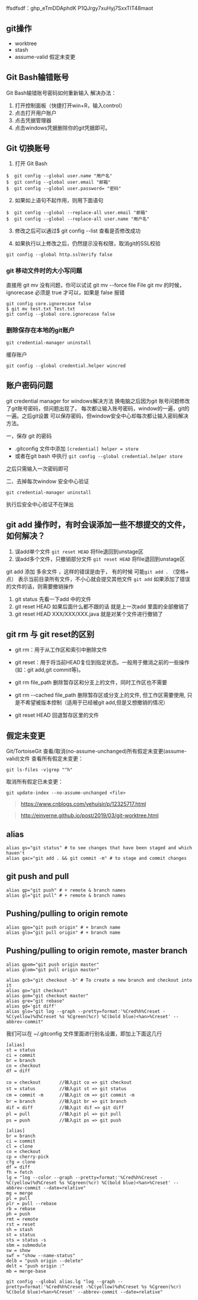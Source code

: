 ffsdfsdf：ghp_eTmDDAphdK P1QJrgy7xuHyj7SxxTIT48maot

## git操作
- worktree
- stash
- assume-valid 假定未变更


## Git Bash输错账号

Git Bash输错账号密码如何重新输入
解决办法：

1. 打开控制面板（快捷打开win+R，输入control）
2. 点击打开用户账户
3. 点击凭据管理器
4. 点击windows凭据删除你的git凭据即可。

## Git 切换账号

1. 打开 Git Bash
```
$  git config --global user.name "用户名"
$  git config --global user.email "邮箱"
$  git config --global user.password= "密码"
```
2. 如果如上语句不起作用，则用下面语句
```
$  git config --global --replace-all user.email "邮箱" 
$  git config --global --replace-all user.name "用户名"
```
3. 修改之后可以通过$ git config --list 查看是否修改成功

4. 如果执行以上修改之后，仍然提示没有权限，取消git的SSL校验
```
git config --global http.sslVerify false  
```

### git 移动文件时的大小写问题

直接用 git mv 没有问题，你可以试试 git mv --force file File
git mv 的时候，ignorecase 必须是 true 才可以，如果是 false 报错
```
git config core.ignorecase false
$ git mv test.txt Test.txt
git config --global core.ignorecase false
```


### 删除保存在本地的git账户
```
git credential-manager uninstall
```
缓存账户
```
git config --global credential.helper wincred
```

## 账户密码问题
git credential manager for windows解决方法
换电脑之后因为git 账号问题修改了git账号密码，但问题出现了，
每次都让输入账号密码，window的一遍，git的一遍。之后git设置
可以保存密码，但window安全中心却每次都让输入密码解决方法。

一，保存 git 的密码
- .gitconfig 文件中添加  `[credential] helper = store`
- 或者在git bash 中执行 `git config --global credential.helper store`

之后只需输入一次密码即可

二、去掉每次window 安全中心验证
```
git credential-manager uninstall
```
执行后安全中心验证不在弹出


## git add 操作时，有时会误添加一些不想提交的文件，如何解决？
1. 误add单个文件
`git reset HEAD` 将file退回到unstage区
2. 误add多个文件，只撤销部分文件
`git reset HEAD` 将file退回到unstage区

git add 添加 多余文件 ，这样的错误是由于， 有的时候 可能`git add .` （空格+ 点） 表示当前目录所有文件，不小心就会提交其他文件 `git add` 如果添加了错误的文件的话，则需要撤销操作

1. git status 先看一下add 中的文件 
2. git reset HEAD 如果后面什么都不跟的话 就是上一次add 里面的全部撤销了 
3. git reset HEAD XXX/XXX/XXX.java 就是对某个文件进行撤销了


## git rm 与 git reset的区别
- git rm：用于从工作区和索引中删除文件
- git reset：用于将当前HEAD复位到指定状态。一般用于撤消之前的一些操作(如：git add,git commit等)。

- git rm file_path 删除暂存区和分支上的文件，同时工作区也不需要
- git rm --cached file_path 删除暂存区或分支上的文件, 但工作区需要使用, 只是不希望被版本控制（适用于已经被git add,但是又想撤销的情况）
- git reset HEAD 回退暂存区里的文件

## 假定未变更
Git/TortoiseGit 查看/取消(no-assume-unchanged)所有假定未变更(assume-valid)文件
查看所有假定未变更：
```
git ls-files -v|grep "^h"
```

取消所有假定已未变更：
```
git update-index --no-assume-unchanged <file>
```

> https://www.cnblogs.com/yehuisir/p/12325717.html

> http://einverne.github.io/post/2019/03/git-worktree.html

## alias
```
alias gs="git status" # to see changes that have been staged and which haven't
alias gac="git add . && git commit -m" # to stage and commit changes
```
## git push and pull
```
alias gp="git push" # + remote & branch names
alias gl="git pull" # + remote & branch names
```
## Pushing/pulling to origin remote
```
alias gpo="git push origin" # + branch name
alias glo="git pull origin" # + branch name
```
## Pushing/pulling to origin remote, master branch
```
alias gpom="git push origin master"
alias glom="git pull origin master"
```
```
alias gcb="git checkout -b" # To create a new branch and checkout into it
alias go="git checkout"
alias gom="git checkout master"
alias gre="git rebase"
alias gd='git diff' 
alias glo="git log --graph --pretty=format:'%Cred%h%Creset -%C(yellow)%d%Creset %s %Cgreen(%cr) %C(bold blue)<%an>%Creset' --abbrev-commit"
```

我们可以在 ~/.gitconfig 文件里面进行别名设置，即加上下面这几行
```
[alias]  
st = status  
ci = commit  
br = branch  
co = checkout  
df = diff  

co = checkout		//输入git co => git checkout
st = status			//输入git st => git status
cm = commit -m		//输入git cm => git commit -m
br = branch			//输入git br => git branch 
dif = diff			//输入git dif => git diff 
pl = pull			//输入git pl => git pull
ps = push			//输入git ps => git push
```
```
[alias]
br = branch
ci = commit
cl = clone
co = checkout
cp = cherry-pick
cfg = clone
df = diff
fh = fetch
lg = "log --color --graph --pretty=format:'%Cred%h%Creset -%C(yellow)%d%Creset %s %Cgreen(%cr) %C(bold blue)<%an>%Creset' --abbrev-commit --date=relative"
mg = merge
pl = pull
plr = pull --rebase
rb = rebase
ph = push
rmt = remote
rst = reset
sh = stash
st = status
sts = status -s
sbm = submodule
sw = show
swf = "show --name-status"
delb = "push origin --delete"
delt = "push origin :"
mb = merge-base
```
```
git config --global alias.lg "log --graph --pretty=format:'%Cred%h%Creset -%C(yellow)%d%Creset %s %Cgreen(%cr) %C(bold blue)<%an>%Creset' --abbrev-commit --date=relative"
```